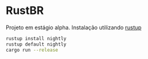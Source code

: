 # RustBR

Projeto em estágio alpha. Instalação utilizando [rustup](https://github.com/rust-lang-nursery/rustup.rs)

```bash
rustup install nightly
rustup default nightly
cargo run --release
```
